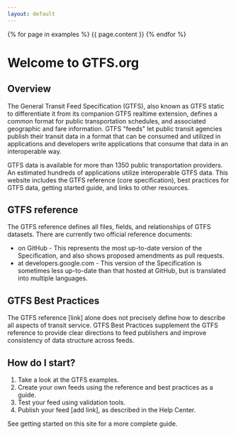 ```yaml
---
layout: default
---
```


{% for page in examples %}
  {{ page.content }}
{% endfor %}

# Welcome to GTFS.org

## Overview

The General Transit Feed Specification (GTFS), also known as GTFS static to differentiate it from its companion GTFS realtime extension, defines a common format for public transportation schedules, and associated geographic and fare information. GTFS "feeds" let public transit agencies publish their transit data in a format that can be consumed and utilized in applications and developers write applications that consume that data in an interoperable way.

GTFS data is available for more than 1350 public transportation providers. An estimated hundreds of applications utilize interoperable GTFS data. This website includes the GTFS reference (core specification), best practices for GTFS data, getting started guide, and links to other resources.

## GTFS reference

The GTFS reference defines all files, fields, and relationships of GTFS datasets. There are currently two official reference documents:
   * on GitHub - This represents the most up-to-date version of the Specification, and also shows proposed amendments as pull requests.
   * at developers.google.com - This version of the Specification is sometimes less up-to-date than that hosted at GitHub, but is translated into multiple languages.

## GTFS Best Practices

The GTFS reference [link] alone does not precisely define how to describe all aspects of transit service. GTFS Best Practices supplement the GTFS reference to provide clear directions to feed publishers and improve consistency of data structure across feeds.

## How do I start?
  1. Take a look at the GTFS examples.
  2. Create your own feeds using the reference and best practices as a guide.
  3. Test your feed using validation tools.
  4. Publish your feed [add link], as described in the Help Center.

See getting started on this site for a more complete guide.
